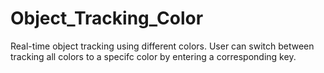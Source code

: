 # Object_Tracking_Color
Real-time object tracking using different colors. User can switch between tracking all colors to a specifc color by entering a corresponding key. 
